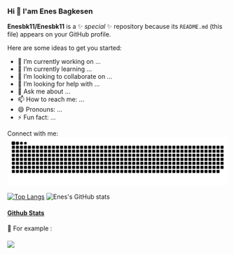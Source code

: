 ### Hi 👋 I'am Enes Bagkesen


**Enesbk11/Enesbk11** is a ✨ _special_ ✨ repository because its `README.md` (this file) appears on your GitHub profile.

Here are some ideas to get you started:

- 🔭 I’m currently working on ...
- 🌱 I’m currently learning ...
- 👯 I’m looking to collaborate on ...
- 🤔 I’m looking for help with ...
- 💬 Ask me about ...
- 📫 How to reach me: ...
- 😄 Pronouns: ...
- ⚡ Fun fact: ...

Connect with me:
<br/>
<img src="https://github.com/Platane/snk/raw/output/github-contribution-grid-snake.svg" alt="" style="max-width: 100%;">


[![Top Langs](https://github-readme-stats.vercel.app/api/top-langs/?username=Enesbk11&hide_progress=true)](https://github.com/Enesbk11/github-readme-stats)
![Enes's GitHub stats](https://github-readme-stats.vercel.app/api?username=Enesbk11&show_icons=true&theme=vue-dark)


####  [Github Stats](https://github.com/enesbk11/github-stats-terminal-style)



📍 For example : &nbsp;

<img src="https://raw.githubusercontent.com/enesbk11/github-stats-terminal-style/master/github_stats.svg" style="max-width: 100%;" align="middle">
